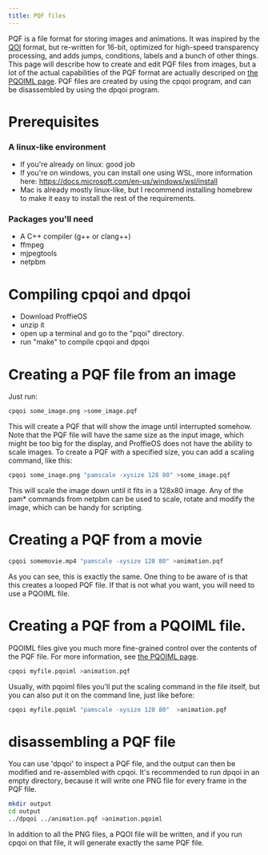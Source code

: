 ```yaml
---
title: PQF files
---
```


PQF is a file format for storing images and animations. It was inspired by the [QOI](https://qoiformat.org/) format, but re-written for 16-bit, optimized for high-speed transparency processing, and adds jumps, conditions, labels and a bunch of other things. This page will describe how to create and edit PQF files from images, but a lot of the actual capabilities of the PQF format are actually descriped on [the PQOIML page](/display/pqoiml.html). PQF files are created by using the cpqoi program, and can be disassembled by using the dpqoi program.

# Prerequisites
### A linux-like environment
* If you're already on linux: good job
* If you're on windows, you can install one using WSL, more information here: https://docs.microsoft.com/en-us/windows/wsl/install
* Mac is already mostly linux-like, but I recommend installing homebrew to make it easy to install the rest of the requirements.

### Packages you'll need
* A C++ compiler (g++ or clang++)
* ffmpeg
* mjpegtools
* netpbm

# Compiling cpqoi and dpqoi
* Download ProffieOS
* unzip it
* open up a terminal and go to the "pqoi" directory.
* run "make" to compile cpqoi and dpqoi

# Creating a PQF file from an image
Just run:
```sh
cpqoi some_image.png >some_image.pqf
```

This will create a PQF that will show the image until interrupted somehow. Note that the PQF file will have the same size as the input image, which might be too big for the display, and ProffieOS does not have the ability to scale images. To create a PQF with a specified size, you can add a scaling command, like this:

```sh
cpqoi some_inage.png "pamscale -xysize 128 80" >some_image.pqf
```

This will scale the image down until it fits in a 128x80 image. Any of the pam* commands from netpbm can be used to scale, rotate and modify the image, which can be handy for scripting.

# Creating a PQF from a movie
```sh
cpqoi somemovie.mp4 "pamscale -xysize 128 80" >animation.pqf
```
As you can see, this is exactly the same. One thing to be aware of is that this creates a looped PQF file. If that is not what you want, you will need to use a PQOIML file.

# Creating a PQF from a PQOIML file.
PQOIML files give you much more fine-grained control over the contents of the PQF file. For more information, see [the PQOIML page](/display/pqoiml.html).
```sh
cpqoi myfile.pqoiml >animation.pqf
```
Usually, with pqoiml files you'll put the scaling command in the file itself, but you can also put it on the command line, just like before:
```sh
cpqoi myfile.pqoiml "pamscale -xysize 128 80"  >animation.pqf
```

# disassembling a PQF file
You can use 'dpqoi' to inspect a PQF file, and the output can then be modified and re-assembled with cpqoi. It's recommended to run dpqoi in an empty directory, because it will write one PNG file for every frame in the PQF file.

```sh
mkdir output
cd output
../dpqoi ../animation.pqf >animation.pqoiml
```

In addition to all the PNG files, a PQOI file will be written, and if you run cpqoi on that file, it will generate exactly the same PQF file.

